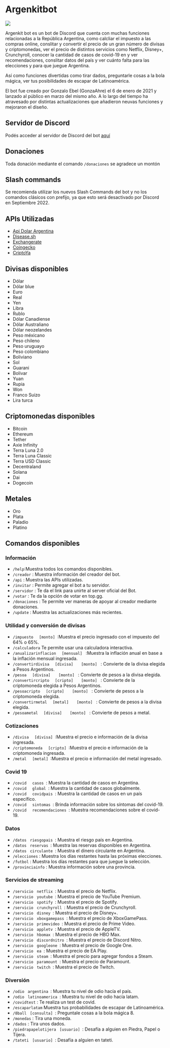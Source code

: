<h1> Argenkitbot </h1>

<img src="https://preview.redd.it/qq8psbos8uk61.png?width=1299&format=png&auto=webp&s=8ffd4a1ad7e2fe87de789805852483fcd59c5f7f">

<p> Argenkit bot es un bot de Discord que cuenta con muchas funciones relacionadas a la República Argentina, como
        calcliar el impuesto a las compras online, conslitar y convertir el precio de un gran número de divisas y
        criptomonedas, ver el precio de distintos servicios como Netflix, Disney+, Crunchyroll, conocer la cantidad de
        casos de covid-19 en y ver recomendaciones, conslitar datos del país y ver cuánto falta para las elecciones y
        para que juegue Argentina. </p>
<p> Así como funciones divertidas como tirar dados, preguntarle cosas a la bola mágica, ver tus posibilidades de
        escapar de Latinoamérica. </p>
<p> El bot fue creado por Gonzalo Ebel (GonzaAhre) el 6 de enero de 2021 y lanzado al público en marzo del mismo
        año. A lo largo del tiempo ha atravesado por distintas actualizaciones que añadieron neuvas funciones y
        mejoraron el diseño. </p>
<h2>Servidor de Discord</h2>
    <p> Podés acceder al servidor de Discord del bot <a href="https://discord.gg/68jsHeTRYa">aquí</a> </p>
    <h2>Donaciones</h2>
    <p>Toda donación mediante el comando <code>/donaciones</code> se agradece un montón
    
<h2>Slash commands</h2>
    <p> Se recomienda utilizar los nuevos Slash Commands del bot y no los comandos clásicos con prefijo, ya que esto
        será desactivado por Discord en Septiembre 2022. </p>
        
 <h2>APIs Utilizadas</h2>
    <ul>
        <li> <a href="https://github.com/Castrogiovanni20/api-dolar-argentina">Api Dolar Argentina</a> </li>
        <li> <a href="https://disease.sh/">Disease.sh </a></li>
        <li> <a href="https://exchangerate.host/#/">Exchangerate </a></li>
        <li> <a href="https://www.coingecko.com/es">Coingecko </a></li>
        <li> <a href="https://criptoya.com/api">CriptoYa </a></li>
    </ul>
    
<h2>Divisas disponibles</h2>
    <ul>
        <li>Dólar</li>
        <li>Dólar blue</li>
        <li>Euro</li>
        <li>Real</li>
        <li>Yen</li>
        <li>Libra</li>
        <li>Rublo</li>
        <li>Dólar Canadiense</li>
        <li>Dólar Australiano</li>
        <li>Dólar neozelandes</li>
        <li>Peso méxicano</li>
        <li>Peso chileno</li>
        <li>Peso uruguayo</li>
        <li>Peso colombiano</li>
        <li>Boliviano</li>
        <li>Sol</li>
        <li>Guarani</li>
        <li>Bolivar</li>
        <li>Yuan</li>
        <li>Rupia</li>
        <li>Won</li>
        <li>Franco Suizo</li>
        <li>Lira turca</li>
    </ul>
<h2>Criptomonedas disponibles</h2>
<ul>
        <li>Bitcoin</li>
        <li>Ethereum</li>
        <li>Tether</li>
        <li>Axie Infinity</li>
        <li>Terra Luna 2.0</li>
        <li>Terra Luna Classic</li>
        <li>Terra USD Classic</li>
        <li>Decentraland</li>
        <li>Solana</li>
        <li>Dai</li>
        <li>Dogecoin</li>
</ul>
<h2>Metales</h2>
<ul>
        <li>Oro</li>
        <li>Plata</li>
        <li>Paladio</li>
        <li>Platino</li>
</ul>
<h2>Comandos disponibles</h2>
<h3>Información</h3>
<ul>
        <li><code>/help</code>:Muestra todos los comandos disponibles.
        </li>
        <li><code>/creador</code> : Muestra información del creador del bot.
        </li>
        <li><code>/api</code> : Muestra las APIs utilizadas.
        </li>
        <li><code>/invitar</code> : Permite agregar el bot a tu servidor.
        </li>
        <li><code>/servidor</code> : Te da el link para unirte al server oficial del Bot.
        </li>
        <li><code>/votar</code> : Te da la opción de votar en top.gg.
        </li>
        <li><code>/donaciones</code> : Te permite ver maneras de apoyar al creador mediante donaciones.
        </li>
        <li><code>/update</code> : Muestra las actualizaciones más recientes.
        </li>
    </ul>
<h3>Utilidad y conversión de divisas</h3>
    <ul>
        <li> <code>/impuesto</code> <code>  [monto] </code>:Muestra el precio ingresado con el impuesto del 64% o 65%.
        </li>
        <li> <code>/calculadora</code> Te permite usar una calculadora interactiva.
        </li>
        <li> <code>/anualizarinflacion</code> <code>  [mensual] </code> :Muestra la inflación anual en base a la
            inflación mensual ingresada.
        </li>
        <li> <code>/convertirdivisa</code> <code>  [divisa] </code> <code>  [monto] </code> : Convierte de la divisa
            elegida a Pesos Argentinos.
        </li>
        <li> <code>/pesoa</code> <code>  [divisa] </code> <code>  [monto] </code> : Convierte de pesos a la divisa
            elegida.
        </li>
        <li> <code>/convertircripto</code> <code>  [cripto] </code> <code>  [monto] </code> : Convierte de la
            criptomoneda elegida a Pesos Argentinos.
        </li>
        <li> <code>/pesoacripto</code> <code>  [cripto] </code> <code>  [monto] </code> : Convierte de pesos a la
            criptomoneda elegida.
        </li>
        <li> <code>/convertirmetal</code> <code>  [metal] </code> <code>  [monto] </code> : Convierte de pesos a la
            divisa elegida.
        </li>
        <li> <code>/pesoametal</code> <code>  [divisa] </code> <code>  [monto] </code> : Convierte de pesos a metal.
        </li>
    </ul>
<h3>Cotizaciones</h3>
    <ul>
        <li> <code>/divisa</code> <code>  [divisa] </code>:Muestra el precio e información de la divisa ingresada.
        </li>
        <li> <code>/criptomoneda</code> <code>  [cripto] </code>:Muestra el precio e información de la criptomoneda
            ingresada.
        </li>
        <li> <code>/metal</code> <code>  [metal] </code>:Muestra el precio e información del metal ingresado.
        </li>
    </ul>
<h3>Covid 19</h3>
    <ul>
        <li> <code>/covid</code> <code>  casos </code>: Muestra la cantidad de casos en Argentina.
        </li>
        <li> <code>/covid</code> <code>  global </code>: Muestra la cantidad de casos globalmente.
        </li>
        <li> <code>/covid</code> <code>  covidpais </code>: Muestra la cantidad de casos en un país específico.
        </li>
        <li> <code>/covid</code> <code>  sintomas </code>: Brinda información sobre los síntomas del covid-19.
        </li>
        <li> <code>/covid</code> <code>  recomendaciones </code>: Muestra recomendaciones sobre el covid-19.
        </li>
    </ul>
    <h3>Datos</h3>
    <ul>
        <li> <code>/datos</code> <code> riesgopais </code>: Muestra el riesgo país en Argentina.
        </li>
        <li> <code>/datos</code> <code> reservas </code>: Muestra las reservas disponibles en Argentina.
        </li>
        <li> <code>/datos</code> <code> circulante </code>: Muestra el dinero circulante en Argentina.
        </li>
        <li> <code>/elecciones</code> : Muestra los días restantes hasta las próximas elecciones.
        </li>
        <li> <code>/futbol</code> : Muestra los días restantes para que juegue la selección.
        </li>
        <li> <code>/provinciainfo</code> : Muestra información sobre una provincia.
        </li>
    </ul>
<h3>Servicios de streaming</h3>
    <ul>
        <li> <code>/servicio</code> <code> netflix </code>: Muestra el precio de Netflix.
        </li>
        <li> <code>/servicio</code> <code> youtube </code>: Muestra el precio de YouTube Premium.
        </li>
        <li> <code>/servicio</code> <code> spotify </code>: Muestra el precio de Spotify.
        </li>
        <li> <code>/servicio</code> <code> crunchyroll </code>: Muestra el precio de Crunchyroll.
        </li>
        <li> <code>/servicio</code> <code> disney </code>: Muestra el precio de Disney+.
        </li>
        <li> <code>/servicio</code> <code> xboxgamepass </code>: Muestra el precio de XboxGamePass.
        </li>
        <li> <code>/servicio</code> <code> primevideo </code>: Muestra el precio de Prime Video.
        </li>
        <li> <code>/servicio</code> <code> appletv </code>: Muestra el precio de AppleTV.
        </li>
        <li> <code>/servicio</code> <code> hbomax </code>: Muestra el precio de HBO Max.
        </li>
        <li> <code>/servicio</code> <code> discordnitro </code>: Muestra el precio de Discord Nitro.
        </li>
        <li> <code>/servicio</code> <code> googleone </code>: Muestra el precio de Google One.
        </li>
        <li> <code>/servicio</code> <code> ea </code>: Muestra el precio de EA Play.
        </li>
        <li> <code>/servicio</code> <code> steam </code>: Muestra el precio para agregar fondos a Steam.
        </li>
        <li> <code>/servicio</code> <code> paramount </code>: Muestra el precio de Paramount.
        </li>
        <li> <code>/servicio</code> <code> twitch </code>: Muestra el precio de Twitch.
        </li>
    </ul>
    <h3>Diversión</h3>
    <ul>
        <li> <code>/odio</code> <code> argentina </code>: Muestra tu nivel de odio hacía el país.
        </li>
        <li> <code>/odio</code> <code> latinoamerica </code>: Muestra tu nivel de odio hacía latam.
        </li>
        <li> <code>/covidtest</code> : Te realiza un test de covid.
        </li>
        <li> <code>/escaparlatam</code> Muestra tus probabilidades de escapar de Latinoamérica.
        </li>
        <li> <code>/8ball</code> <code> [consulta] </code>: Preguntale cosas a la bola mágica 8.
        </li>
        <li> <code>/monedas</code> : Tira una moneda.
        </li>
        <li> <code>/dados</code> : Tira unos dados.
        </li>
        <li> <code>/piedrapapelotijera</code> <code> [usuario] </code>: Desafía a alguien en Piedra, Papel o Tijera.
        </li>
        <li> <code>/tateti</code> <code> [usuario] </code>: Desafía a alguien en tateti.
        </li>
